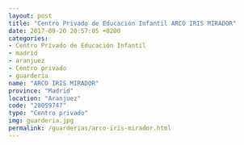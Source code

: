 ```yaml
---
layout: post
title: "Centro Privado de Educación Infantil ARCO IRIS MIRADOR"
date: 2017-09-20 20:57:05 +0200
categories:
- Centro Privado de Educación Infantil
- madrid
- aranjuez
- Centro privado
- guarderia
name: "ARCO IRIS MIRADOR"
province: "Madrid"
location: "Aranjuez"
code: "28059747"
type: "Centro privado"
img: guarderia.jpg
permalink: /guarderias/arco-iris-mirador.html
---
```

